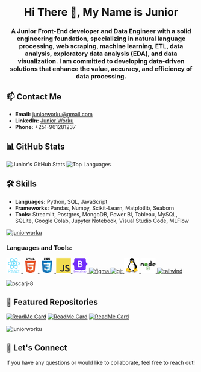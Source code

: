 <h1 align="center">Hi There 👋, My Name is Junior</h1>
<h3 align="center">A Junior Front-End developer and Data Engineer with a solid engineering foundation, specializing in natural language processing, web scraping, machine learning, ETL, data analysis, exploratory data analysis (EDA), and data visualization. I am committed to developing data-driven solutions that enhance the value, accuracy, and efficiency of data processing. </h3>

## 📫 Contact Me
- **Email:** juniorworku@gmail.com
- **LinkedIn:** [Junior Worku](https://www.linkedin.com/in/junior-worku-9298b919b)
- **Phone:** +251-961281237

## 📊 GitHub Stats
![Junior's GitHub Stats](https://github-readme-stats.vercel.app/api?username=juniorworku&show_icons=true&theme=radical)
![Top Languages](https://github-readme-stats.vercel.app/api/top-langs/?username=juniorworku&layout=compact&theme=radical)

## 🛠 Skills
- **Languages:** Python, SQL, JavaScript
- **Frameworks:** Pandas, Numpy, Scikit-Learn, Matplotlib, Seaborn
- **Tools:** Streamlit, Postgres, MongoDB, Power BI, Tableau, MySQL, SQLite, Google Colab, Jupyter Notebook, Visual Studio Code, MLFlow

<p align="left"> <a href="https://github.com/ryo-ma/github-profile-trophy"><img src="https://github-profile-trophy.vercel.app/?username=juniorworku" alt="juniorworku" /></a> </p>

<h3 align="left">Languages and Tools:</h3>
<p align="left"> <a href="https://reactjs.org/" target="_blank" rel="noreferrer"> <img src="https://raw.githubusercontent.com/devicons/devicon/master/icons/react/react-original-wordmark.svg" alt="react" width="40" height="40"/> </a> <a href="https://www.w3.org/html/" target="_blank" rel="noreferrer"> <img src="https://raw.githubusercontent.com/devicons/devicon/master/icons/html5/html5-original-wordmark.svg" alt="html5" width="40" height="40"/> </a> <a href="https://www.w3schools.com/css/" target="_blank" rel="noreferrer"> <img src="https://raw.githubusercontent.com/devicons/devicon/master/icons/css3/css3-original-wordmark.svg" alt="css3" width="40" height="40"/> </a> <a href="https://developer.mozilla.org/en-US/docs/Web/JavaScript" target="_blank" rel="noreferrer"> <img src="https://raw.githubusercontent.com/devicons/devicon/master/icons/javascript/javascript-original.svg" alt="javascript" width="40" height="40"/> </a> <a href="https://getbootstrap.com" target="_blank" rel="noreferrer"> <img src="https://raw.githubusercontent.com/devicons/devicon/master/icons/bootstrap/bootstrap-plain-wordmark.svg" alt="bootstrap" width="40" height="40"/> </a> <a href="https://www.figma.com/" target="_blank" rel="noreferrer"> <img src="https://www.vectorlogo.zone/logos/figma/figma-icon.svg" alt="figma" width="40" height="40"/> </a> <a href="https://git-scm.com/" target="_blank" rel="noreferrer"> <img src="https://www.vectorlogo.zone/logos/git-scm/git-scm-icon.svg" alt="git" width="40" height="40"/> </a> <a href="https://www.linux.org/" target="_blank" rel="noreferrer"> <img src="https://raw.githubusercontent.com/devicons/devicon/master/icons/linux/linux-original.svg" alt="linux" width="40" height="40"/> </a> <a href="https://nodejs.org" target="_blank" rel="noreferrer"> <img src="https://raw.githubusercontent.com/devicons/devicon/master/icons/nodejs/nodejs-original-wordmark.svg" alt="nodejs" width="40" height="40"/> </a> <a href="https://tailwindcss.com/" target="_blank" rel="noreferrer"> <img src="https://www.vectorlogo.zone/logos/tailwindcss/tailwindcss-icon.svg" alt="tailwind" width="40" height="40"/> </a> </p>

<p><img align="center" src="https://github-readme-stats.vercel.app/api/top-langs?username=juniorworku&show_icons=true&locale=en&layout=compact" alt="oscarj-8" /></p>

## 🌟 Featured Repositories
[![ReadMe Card](https://github-readme-stats.vercel.app/api/pin/?username=juniorworku&repo=credit-risk-analysis&theme=radical)](https://github.com/juniorworku/credit-risk-analysis)
[![ReadMe Card](https://github-readme-stats.vercel.app/api/pin/?username=juniorworku&repo=fraud_detection_model&theme=radical)](https://github.com/juniorworku/fraud_detection_model)
[![ReadMe Card](https://github-readme-stats.vercel.app/api/pin/?username=juniorworku&repo=store-sales-prediction&theme=radical)](https://github.com/juniorworku/store-sales-prediction)

<p><img align="center" src="https://github-readme-streak-stats.herokuapp.com/?user=juniorworku&" alt="juniorworku" /></p>

## 🤝 Let's Connect
If you have any questions or would like to collaborate, feel free to reach out!

